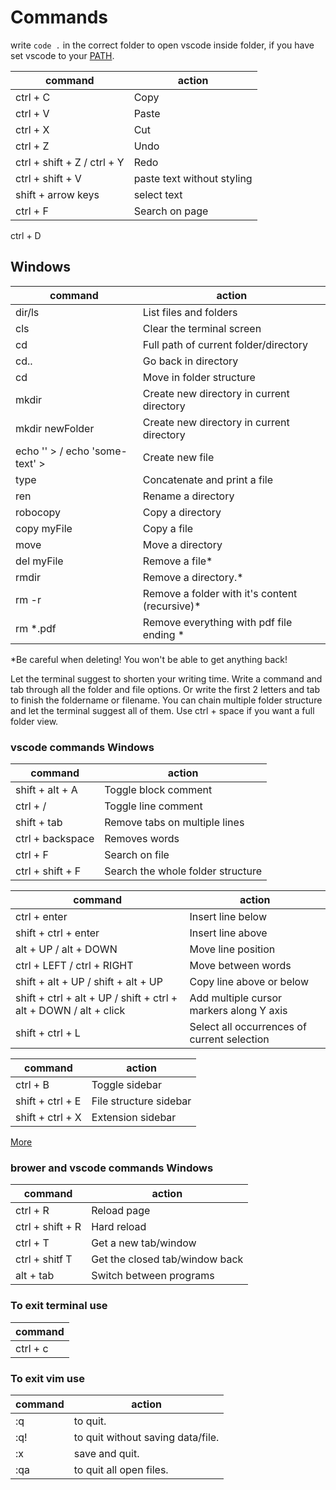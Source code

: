 # Commands

write `code .` in the correct folder to open vscode inside folder, if you have set vscode to your [PATH](https://www.freecodecamp.org/news/how-to-open-visual-studio-code-from-your-terminal/).

| command                     | action                     |
| --------------------------- | -------------------------- |
| ctrl + C                    | Copy                       |
| ctrl + V                    | Paste                      |
| ctrl + X                    | Cut                        |
| ctrl + Z                    | Undo                       |
| ctrl + shift + Z / ctrl + Y | Redo                       |
| ctrl + shift + V            | paste text without styling |
| shift + arrow keys          | select text                |
| ctrl + F                    | Search on page             |

ctrl + D

## Windows

| command                                              | action                                          |
| ---------------------------------------------------- | ----------------------------------------------- |
| dir/ls                                               | List files and folders                          |
| cls                                                  | Clear the terminal screen                       |
| cd                                                   | Full path of current folder/directory           |
| cd..                                                 | Go back in directory                            |
| cd <path to directory>                               | Move in folder structure                        |
| mkdir <newFolderName>                                | Create new directory in current directory       |
| mkdir newFolder                                      | Create new directory in current directory       |
| echo '' > <fileName> / echo 'some-text' > <fileName> | Create new file                                 |
| type <fileName>                                      | Concatenate and print a file                    |
| ren <oldFolderName> <newFolderName>                  | Rename a directory                              |
| robocopy <myFolder> <path to destination directory>  | Copy a directory                                |
| copy myFile <path to destination directory>          | Copy a file                                     |
| move <myFolder> <path to destination directory>      | Move a directory                                |
| del myFile                                           | Remove a file\*                                 |
| rmdir <folderName>                                   | Remove a directory.\*                           |
| rm -r                                                | Remove a folder with it's content (recursive)\* |
| rm \*.pdf                                            | Remove everything with pdf file ending \*       |

\*Be careful when deleting! You won't be able to get anything back!

Let the terminal suggest to shorten your writing time. Write a command and tab through all the folder and file options. Or write the first 2 letters and tab to finish the foldername or filename. You can chain multiple folder structure and let the terminal suggest all of them. Use ctrl + space if you want a full folder view.

### vscode commands Windows

| command          | action                            |
| ---------------- | --------------------------------- |
| shift + alt + A  | Toggle block comment              |
| ctrl + /         | Toggle line comment               |
| shift + tab      | Remove tabs on multiple lines     |
| ctrl + backspace | Removes words                     |
| ctrl + F         | Search on file                    |
| ctrl + shift + F | Search the whole folder structure |

| command                                                           | action                                      |
| ----------------------------------------------------------------- | ------------------------------------------- |
| ctrl + enter                                                      | Insert line below                           |
| shift + ctrl + enter                                              | Insert line above                           |
| alt + UP / alt + DOWN                                             | Move line position                          |
| ctrl + LEFT / ctrl + RIGHT                                        | Move between words                          |
| shift + alt + UP / shift + alt + UP                               | Copy line above or below                    |
| shift + ctrl + alt + UP / shift + ctrl + alt + DOWN / alt + click | Add multiple cursor markers along Y axis    |
| shift + ctrl + L                                                  | Select all occurrences of current selection |

| command          | action                 |
| ---------------- | ---------------------- |
| ctrl + B         | Toggle sidebar         |
| shift + ctrl + E | File structure sidebar |
| shift + ctrl + X | Extension sidebar      |

[More](https://www.shortcutfoo.com/app/dojos/vscode-win/cheatsheet)

### brower and vscode commands Windows

| command          | action                         |
| ---------------- | ------------------------------ |
| ctrl + R         | Reload page                    |
| ctrl + shift + R | Hard reload                    |
| ctrl + T         | Get a new tab/window           |
| ctrl + shitf T   | Get the closed tab/window back |
| alt + tab        | Switch between programs        |

### To exit terminal use

| command  |
| -------- |
| ctrl + c |

### To exit vim use

| command | action                            |
| ------- | --------------------------------- |
| :q      | to quit.                          |
| :q!     | to quit without saving data/file. |
| :x      | save and quit.                    |
| :qa     | to quit all open files.           |
